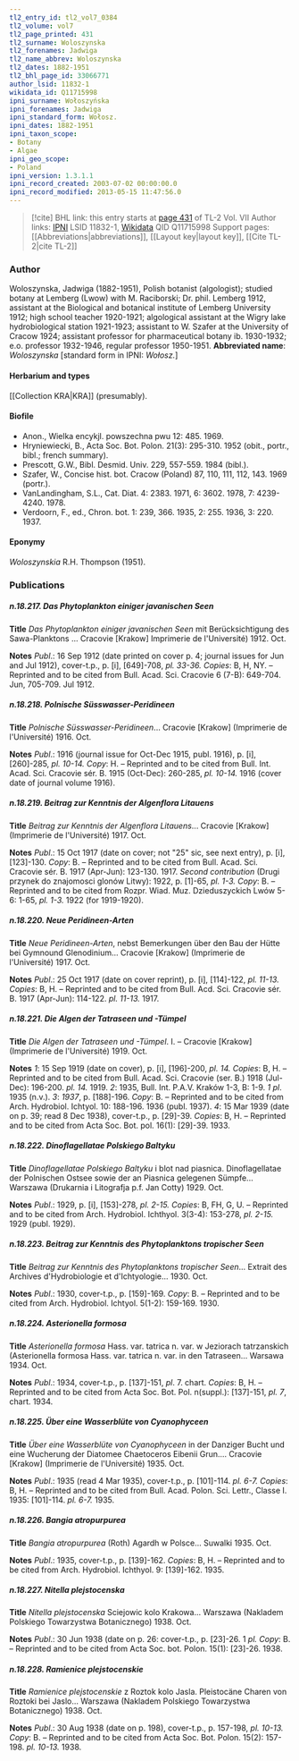 ```yaml
---
tl2_entry_id: tl2_vol7_0384
tl2_volume: vol7
tl2_page_printed: 431
tl2_surname: Woloszynska
tl2_forenames: Jadwiga
tl2_name_abbrev: Woloszynska
tl2_dates: 1882-1951
tl2_bhl_page_id: 33066771
author_lsid: 11832-1
wikidata_id: Q11715998
ipni_surname: Wołoszyńska
ipni_forenames: Jadwiga
ipni_standard_form: Wołosz.
ipni_dates: 1882-1951
ipni_taxon_scope: 
- Botany
- Algae
ipni_geo_scope: 
- Poland
ipni_version: 1.3.1.1
ipni_record_created: 2003-07-02 00:00:00.0
ipni_record_modified: 2013-05-15 11:47:56.0
---
```


> [!cite] BHL link: this entry starts at [page 431](https://www.biodiversitylibrary.org/page/33066771) of TL-2 Vol. VII
> Author links: [IPNI](https://www.ipni.org/a/11832-1) LSID 11832-1, [Wikidata](https://www.wikidata.org/wiki/Q11715998) QID Q11715998
> Support pages: [[Abbreviations|abbreviations]], [[Layout key|layout key]], [[Cite TL-2|cite TL-2]]

### Author

Woloszynska, Jadwiga (1882-1951), Polish botanist (algologist); studied botany at Lemberg (Lwow) with M. Raciborski; Dr. phil. Lemberg 1912, assistant at the Biological and botanical institute of Lemberg University 1912; high school teacher 1920-1921; algological assistant at the Wigry lake hydrobiological station 1921-1923; assistant to W. Szafer at the University of Cracow 1924; assistant professor for pharmaceutical botany ib. 1930-1932; e.o. professor 1932-1946, regular professor 1950-1951. 
**Abbreviated name**: *Woloszynska* \[standard form in IPNI: *Wołosz.*\]

#### Herbarium and types

[[Collection KRA|KRA]] (presumably).

#### Biofile

- Anon., Wielka encykjl. powszechna pwu 12: 485. 1969.
- Hryniewiecki, B., Acta Soc. Bot. Polon. 21(3): 295-310. 1952 (obit., portr., bibl.; french summary).
- Prescott, G.W., Bibl. Desmid. Univ. 229, 557-559. 1984 (bibl.).
- Szafer, W., Concise hist. bot. Cracow (Poland) 87, 110, 111, 112, 143. 1969 (portr.).
- VanLandingham, S.L., Cat. Diat. 4: 2383. 1971, 6: 3602. 1978, 7: 4239-4240. 1978.
- Verdoorn, F., ed., Chron. bot. 1: 239, 366. 1935, 2: 255. 1936, 3: 220. 1937.

#### Eponymy

*Woloszynskia* R.H. Thompson (1951).

### Publications

##### n.18.217. Das Phytoplankton einiger javanischen Seen

**Title**
*Das Phytoplankton einiger javanischen Seen* mit Berücksichtigung des Sawa-Planktons ... Cracovie \[Krakow\] Imprimerie de l'Université) 1912. Oct.

**Notes**
*Publ*.: 16 Sep 1912 (date printed on cover p. 4; journal issues for Jun and Jul 1912), cover-t.p., p. \[i\], \[649\]-708, *pl. 33-36. Copies*: B, H, NY. – Reprinted and to be cited from Bull. Acad. Sci. Cracovie 6 (7-B): 649-704. Jun, 705-709. Jul 1912.

##### n.18.218. Polnische Süsswasser-Peridineen

**Title**
*Polnische Süsswasser-Peridineen*... Cracovie \[Krakow\] (Imprimerie de l'Université) 1916. Oct.

**Notes**
*Publ*.: 1916 (journal issue for Oct-Dec 1915, publ. 1916), p. \[i\], \[260\]-285, *pl. 10-14. Copy*: H. – Reprinted and to be cited from Bull. Int. Acad. Sci. Cracovie sér. B. 1915 (Oct-Dec): 260-285, *pl. 10-14.* 1916 (cover date of journal volume 1916).

##### n.18.219. Beitrag zur Kenntnis der Algenflora Litauens

**Title**
*Beitrag zur Kenntnis der Algenflora Litauens*... Cracovie \[Krakow\] (Imprimerie de l'Université) 1917. Oct.

**Notes**
*Publ*.: 15 Oct 1917 (date on cover; not "25" sic, see next entry), p. \[i\], \[123\]-130. *Copy*: B. – Reprinted and to be cited from Bull. Acad. Sci. Cracovie sér. B. 1917 (Apr-Jun): 123-130. 1917.
*Second contribution* (Drugi przynek do znajomosci glonów Litwy): 1922, p. \[1\]-65, *pl. 1-3.*
*Copy*: B. – Reprinted and to be cited from Rozpr. Wiad. Muz. Dzieduszyckich Lwów 5-6: 1-65, *pl. 1-3.* 1922 (for 1919-1920).

##### n.18.220. Neue Peridineen-Arten

**Title**
*Neue Peridineen-Arten*, nebst Bemerkungen über den Bau der Hütte bei Gymnound Glenodinium... Cracovie \[Krakow\] (Imprimerie de l'Université) 1917. Oct.

**Notes**
*Publ*.: 25 Oct 1917 (date on cover reprint), p. \[i\], \[114\]-122, *pl. 11-13. Copies*: B, H. – Reprinted and to be cited from Bull. Acd. Sci. Cracovie sér. B. 1917 (Apr-Jun): 114-122. *pl. 11-13.* 1917.

##### n.18.221. Die Algen der Tatraseen und -Tümpel

**Title**
*Die Algen der Tatraseen und -Tümpel*. I. – Cracovie \[Krakow\] (Imprimerie de l'Université) 1919. Oct.

**Notes**
*1*: 15 Sep 1919 (date on cover), p. \[i\], \[196\]-200, *pl. 14. Copies*: B, H. – Reprinted and to be cited from Bull. Acad. Sci. Cracovie (ser. B.) 1918 (Jul-Dec): 196-200. *pl. 14.* 1919.
*2*: 1935, Bull. Int. P.A.V. Kraków 1-3, B: 1-9. *1 pl*. 1935 (n.v.).
*3*: *1937*, p. \[188\]-196. *Copy*: B. – Reprinted and to be cited from Arch. Hydrobiol. Ichtyol. 10: 188-196. 1936 (publ. 1937).
*4*: 15 Mar 1939 (date on p. 39; read 8 Dec 1938), cover-t.p., p. \[29\]-39. *Copies*: B, H. – Reprinted and to be cited from Acta Soc. Bot. pol. 16(1): \[29\]-39. 1933.

##### n.18.222. Dinoflagellatae Polskiego Baltyku

**Title**
*Dinoflagellatae Polskiego Baltyku* i blot nad piasnica. Dinoflagellatae der Polnischen Ostsee sowie der an Piasnica gelegenen Sümpfe... Warszawa (Drukarnia i Litografja p.f. Jan Cotty) 1929. Oct.

**Notes**
*Publ*.: 1929, p. \[i\], \[153\]-278, *pl. 2-15. Copies*: B, FH, G, U. – Reprinted and to be cited from Arch. Hydrobiol. Ichthyol. 3(3-4): 153-278, *pl. 2-15.* 1929 (publ. 1929).

##### n.18.223. Beitrag zur Kenntnis des Phytoplanktons tropischer Seen

**Title**
*Beitrag zur Kenntnis des Phytoplanktons tropischer Seen*... Extrait des Archives d'Hydrobiologie et d'Ichtyologie... 1930. Oct.

**Notes**
*Publ*.: 1930, cover-t.p., p. \[159\]-169. *Copy*: B. – Reprinted and to be cited from Arch. Hydrobiol. Ichtyol. 5(1-2): 159-169. 1930.

##### n.18.224. Asterionella formosa

**Title**
*Asterionella formosa* Hass. var. tatrica n. var. w Jeziorach tatrzanskich (Asterionella formosa Hass. var. tatrica n. var. in den Tatraseen... Warsawa 1934. Oct.

**Notes**
*Publ*.: 1934, cover-t.p., p. \[137\]-151, *pl*. 7. chart. *Copies*: B, H. – Reprinted and to be cited from Acta Soc. Bot. Pol. n(suppl.): \[137\]-151, *pl. 7*, chart. 1934.

##### n.18.225. Über eine Wasserblüte von Cyanophyceen

**Title**
*Über eine Wasserblüte von Cyanophyceen* in der Danziger Bucht und eine Wucherung der Diatomee Chaetoceros Eibenii Grun.... Cracovie \[Krakow\] (Imprimerie de l'Université) 1935. Oct.

**Notes**
*Publ*.: 1935 (read 4 Mar 1935), cover-t.p., p. \[101\]-114. *pl. 6-7. Copies*: B, H. – Reprinted and to be cited from Bull. Acad. Polon. Sci. Lettr., Classe I. 1935: \[101\]-114. *pl. 6-7.* 1935.

##### n.18.226. Bangia atropurpurea

**Title**
*Bangia atropurpurea* (Roth) Agardh w Polsce... Suwalki 1935. Oct.

**Notes**
*Publ*.: 1935, cover-t.p., p. \[139\]-162. *Copies*: B, H. – Reprinted and to be cited from Arch. Hydrobiol. Ichthyol. 9: \[139\]-162. 1935.

##### n.18.227. Nitella plejstocenska

**Title**
*Nitella plejstocenska* Sciejowic kolo Krakowa... Warszawa (Nakladem Polskiego Towarzystwa Botanicznego) 1938. Oct.

**Notes**
*Publ*.: 30 Jun 1938 (date on p. 26: cover-t.p., p. \[23\]-26. 1 *pl. Copy*: B. – Reprinted and to be cited from Acta Soc. bot. Polon. 15(1): \[23\]-26. 1938.

##### n.18.228. Ramienice plejstocenskie

**Title**
*Ramienice plejstocenskie* z Roztok kolo Jasla. Pleistocäne Charen von Roztoki bei Jaslo... Warszawa (Nakladem Polskiego Towarzystwa Botanicznego) 1938. Oct.

**Notes**
*Publ*.: 30 Aug 1938 (date on p. 198), cover-t.p., p. 157-198, *pl. 10-13. Copy*: B. – Reprinted and to be cited from Acta Soc. Bot. Polon. 15(2): 157-198. *pl. 10-13.* 1938.

